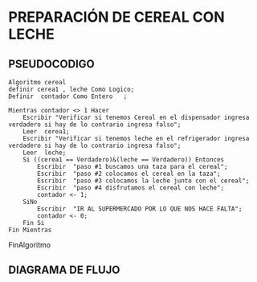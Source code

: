 # PREPARACIÓN DE CEREAL CON LECHE

## PSEUDOCODIGO
    Algoritmo cereal
	definir cerea1 , leche Como Logico;
	Definir  contador Como Entero	;
	
	Mientras contador <> 1 Hacer
		Escribir "Verificar si tenemos Cereal en el dispensador ingresa verdadero si hay de lo contrario ingresa falso";
		Leer  cerea1;
		Escribir "Verificar si tenemos leche en el refrigerador ingresa verdadero si hay de lo contrario ingresa falso";
		Leer  leche;
		Si ((cerea1 == Verdadero)&(leche == Verdadero)) Entonces
			Escribir  "paso #1 buscamos una taza para el cereal";
			Escribir  "paso #2 colocamos el cereal en la taza";
			Escribir  "paso #3 colocamos la leche junto con el cereal";
			Escribir  "paso #4 disfrutamos el cereal con leche";
			contador <- 1;			
		SiNo
			Escribir  "IR AL SUPERMERCADO POR LO QUE NOS HACE FALTA";
			contador <- 0;
		Fin Si
	Fin Mientras
	
	
FinAlgoritmo

## DIAGRAMA DE FLUJO

    